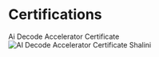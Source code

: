# Certifications

Ai Decode Accelerator Certificate
![AI Decode Accelerator Certificate Shalini](https://github.com/ShaliniBandi/Certifications/assets/164349312/489b271d-0d39-4789-a746-142383f8ae25)
